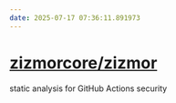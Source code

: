 ```yaml
---
date: 2025-07-17 07:36:11.891973
---
```


# [zizmorcore/zizmor](https://github.com/zizmorcore/zizmor)

static analysis for GitHub Actions security